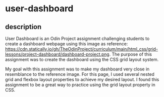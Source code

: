 # user-dashboard

## description
User Dashboard is an Odin Project assignment challenging students to create a dashboard webpage using this image as reference:
https://cdn.statically.io/gh/TheOdinProject/curriculum/main/html_css/grid-lessons/project-dashboard/dashboard-project.png. The purpose of this assignment was to create the dashboard using the CSS grid layout system.

My goal with this assignment was to make my dashboard very close in resemblance to the reference image. For this page, I used several nested grid and flexbox layout properties to achieve my desired layout. I found this assignment to be a great way to practice using the grid layout property in CSS.
